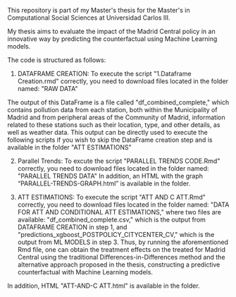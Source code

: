 This repository is part of my Master's thesis for the Master's in Computational Social Sciences at Universidad Carlos III.

My thesis aims to evaluate the impact of the Madrid Central policy in an innovative way by predicting the counterfactual using Machine Learning models.

The code is structured as follows:

1. DATAFRAME CREATION: To execute the script "1.Dataframe Creation.rmd" correctly, you need to download files located in the folder named: "RAW DATA"
   
The output of this DataFrame is a file called "df_combined_complete," which contains pollution data from each station, both within the Municipality of Madrid and from peripheral areas of the Community of Madrid, information related to these stations such as their location, type, and other details, as well as weather data.
This output can be directly used to execute the following scripts if you wish to skip the DataFrame creation step and is available in the folder "ATT ESTIMATIONS"

2. Parallel Trends: To excute the script "PARALLEL TRENDS CODE.Rmd" correctly, you need to download files located in the folder named: "PARALLEL TRENDS DATA"
In addition, an HTML with the graph “PARALLEL-TRENDS-GRAPH.html” is available in the folder.




4. ATT ESTIMATIONS: To execute the script "ATT AND C ATT.Rmd" correctly, you need to download files located in the folder named: "DATA FOR ATT AND CONDITIONAL ATT ESTIMATIONS," where two files are available: "df_combined_complete.csv," which is the output from DATAFRAME CREATION in step 1, and "predictions_xgboost_POSTPOLICY_CITYCENTER_CV," which is the output from ML MODELS in step 3. Thus, by running the aforementioned Rmd file, one can obtain the treatment effects on the treated for Madrid Central using the traditional Differences-in-Differences method and the alternative approach proposed in the thesis, constructing a predictive counterfactual with Machine Learning models. 

In addition, HTML "ATT-AND-C ATT.html" is available in the folder.
